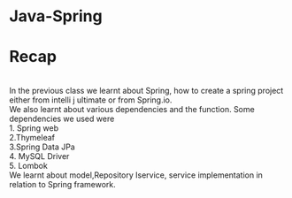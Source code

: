 # Java-Spring
# Recap
<br>
In the previous class we learnt about Spring, how to create a spring project either from intelli j ultimate or from Spring.io.
<br>
We also learnt about various dependencies and the function. Some dependencies we used were
<br>
1. Spring web
<br>
2.Thymeleaf
<br>
3.Spring Data JPa
<br>
4. MySQL Driver
<br>
5. Lombok
<br>
We learnt about model,Repository Iservice, service implementation in relation to Spring framework.
